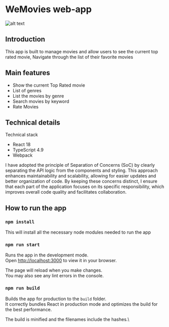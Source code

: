 # WeMovies web-app
![alt text](https://github.com/sihamlabssir/weMovies-app/blob/main/docs/app-screen.png?raw=true)

## Introduction

This app is built to manage movies and allow users to see the current top rated movie,
Navigate through the list of their favorite movies

## Main features
- Show the current Top Rated movie
- List of genres
- List the movies by genre
- Search movies by keyword
- Rate Movies

## Technical details
Technical stack
- React 18
- TypeScript 4.9 
- Webpack

I have adopted the principle of Separation of Concerns (SoC) by clearly separating 
the API logic from the components and styling. 
This approach enhances maintainability and scalability, 
allowing for easier updates and better organization of code. 
By keeping these concerns distinct, 
I ensure that each part of the application focuses on its specific responsibility, 
which improves overall code quality and facilitates collaboration.

## How to run the app

### `npm install`

This will install all the necessary node modules needed to run the app

### `npm run start`
Runs the app in the development mode.\
Open [http://localhost:3000](http://localhost:3000) to view it in your browser.

The page will reload when you make changes.\
You may also see any lint errors in the console.

### `npm run build`

Builds the app for production to the `build` folder.\
It correctly bundles React in production mode and optimizes the build for the best performance.

The build is minified and the filenames include the hashes.\